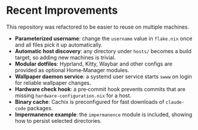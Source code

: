 # Recent Improvements

This repository was refactored to be easier to reuse on multiple machines.

- **Parameterized username**: change the `username` value in `flake.nix` once and all files pick it up automatically.
- **Automatic host discovery**: any directory under `hosts/` becomes a build target, so adding new machines is trivial.
- **Modular dotfiles**: Hyprland, Kitty, Waybar and other configs are provided as optional Home‑Manager modules.
- **Wallpaper daemon service**: a systemd user service starts `swww` on login for reliable wallpaper changes.
- **Hardware check hook**: a pre‑commit hook prevents commits that are missing `hardware-configuration.nix` for a host.
- **Binary cache**: Cachix is preconfigured for fast downloads of `claude-code` packages.
- **Impermanence example**: the `impermanence` module is included, showing how to persist selected directories.

